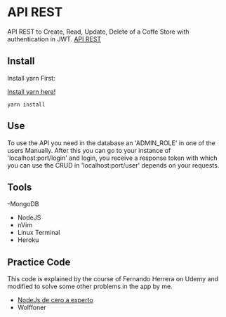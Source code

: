 # API REST

API REST to Create, Read, Update, Delete of a Coffe Store with authentication in JWT.
[API REST](https://wolff-webpage.herokuapp.com/)

## Install

Install yarn First:

[Install yarn here!](https://secure-earth-67672.herokuapp.com/)


```
yarn install
```

## Use

To use the API you need in the database an 'ADMIN_ROLE' in one of the users Manually.
After this you can go to your instance of 'localhost:port/login' and login, you receive
a response token with which you can use the CRUD in 'localhost:port/user' depends on your requests.

## Tools

-MongoDB
- NodeJS
- nVim
- Linux Terminal
- Heroku

## Practice Code

This code is explained by the course of Fernando Herrera on Udemy and modified
to solve some other problems in the app by me.

- [NodeJs de cero a experto](https://www.udemy.com/course/node-de-cero-a-experto/)
- Wolffoner
